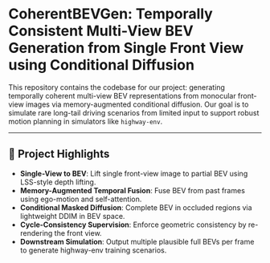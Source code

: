 # CoherentBEVGen: Temporally Consistent Multi-View BEV Generation from Single Front View using Conditional Diffusion

This repository contains the codebase for our project: generating temporally coherent multi-view BEV representations from monocular front-view images via memory-augmented conditional diffusion. Our goal is to simulate rare long-tail driving scenarios from limited input to support robust motion planning in simulators like `highway-env`.

---

## 🧠 Project Highlights

- **Single-View to BEV**: Lift single front-view image to partial BEV using LSS-style depth lifting.
- **Memory-Augmented Temporal Fusion**: Fuse BEV from past frames using ego-motion and self-attention.
- **Conditional Masked Diffusion**: Complete BEV in occluded regions via lightweight DDIM in BEV space.
- **Cycle-Consistency Supervision**: Enforce geometric consistency by re-rendering the front view.
- **Downstream Simulation**: Output multiple plausible full BEVs per frame to generate highway-env training scenarios.


